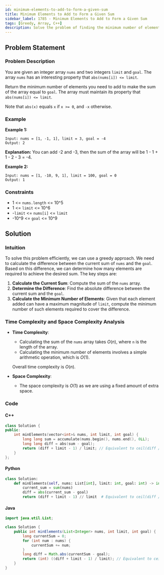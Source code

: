 ```yaml
---
id: minimum-elements-to-add-to-form-a-given-sum
title: Minimum Elements to Add to Form a Given Sum
sidebar_label: 1785 - Minimum Elements to Add to Form a Given Sum
tags: [Greedy, Array, C++]
description: Solve the problem of finding the minimum number of elements to add to an array to make the sum equal to a given goal while maintaining the property that absolute value of elements does not exceed a specified limit.
---
```


## Problem Statement

### Problem Description

You are given an integer array `nums` and two integers `limit` and `goal`. The array `nums` has an interesting property that `abs(nums[i]) <= limit`.

Return the minimum number of elements you need to add to make the sum of the array equal to `goal`. The array must maintain its property that `abs(nums[i]) <= limit`.

Note that `abs(x)` equals `x` if `x >= 0`, and `-x` otherwise.

### Example

**Example 1:**
```
Input: nums = [1, -1, 1], limit = 3, goal = -4
Output: 2
```
**Explanation:** You can add -2 and -3, then the sum of the array will be 1 - 1 + 1 - 2 - 3 = -4.


**Example 2:**
```
Input: nums = [1, -10, 9, 1], limit = 100, goal = 0
Output: 1
```

### Constraints

- 1 &lt;= `nums.length` &lt;= 10^5
- 1 &lt;= `limit` &lt;= 10^6
- -`limit` &lt;= `nums[i]` &lt;= `limit`
- -10^9 &lt;= `goal` &lt;= 10^9

## Solution

### Intuition

To solve this problem efficiently, we can use a greedy approach. We need to calculate the difference between the current sum of `nums` and the `goal`. Based on this difference, we can determine how many elements are required to achieve the desired sum. The key steps are:

1. **Calculate the Current Sum**: Compute the sum of the `nums` array.
2. **Determine the Difference**: Find the absolute difference between the current sum and the `goal`.
3. **Calculate the Minimum Number of Elements**: Given that each element added can have a maximum magnitude of `limit`, compute the minimum number of such elements required to cover the difference.

### Time Complexity and Space Complexity Analysis

- **Time Complexity**: 
  - Calculating the sum of the `nums` array takes $O(n)$, where `n` is the length of the array.
  - Calculating the minimum number of elements involves a simple arithmetic operation, which is $O(1)$.

  Overall time complexity is $O(n)$.

- **Space Complexity**:
  - The space complexity is $O(1)$ as we are using a fixed amount of extra space.

### Code

#### C++

```cpp
class Solution {
public:
    int minElements(vector<int>& nums, int limit, int goal) {
        long long sum = accumulate(nums.begin(), nums.end(), 0LL);
        long long diff = abs(sum - goal);
        return (diff + limit - 1) / limit; // Equivalent to ceil(diff / limit)
    }
};
```
#### Python
```python
class Solution:
    def minElements(self, nums: List[int], limit: int, goal: int) -> int:
        current_sum = sum(nums)
        diff = abs(current_sum - goal)
        return (diff + limit - 1) // limit  # Equivalent to ceil(diff / limit)
```

#### Java 
```java
import java.util.List;

class Solution {
    public int minElements(List<Integer> nums, int limit, int goal) {
        long currentSum = 0;
        for (int num : nums) {
            currentSum += num;
        }
        long diff = Math.abs(currentSum - goal);
        return (int) ((diff + limit - 1) / limit); // Equivalent to ceil(diff / limit)
    }
}
```

